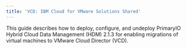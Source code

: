 ```yaml
---
title: 'VCD: IBM Cloud for VMware Solutions Shared'
---
```


This guide describes how to deploy, configure, and undeploy PrimaryIO Hybrid Cloud Data Management (HDM) 2.1.3 for enabling migrations of virtual machines to VMware Cloud Director (VCD).
